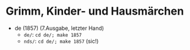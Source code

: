 # Grimm, Kinder- und Hausmärchen

- de (1857) (7.Ausgabe, letzter Hand)
	- `de/`: `cd de/; make 1857`
	- `nds/`: `cd de/; make 1857` (sic!)